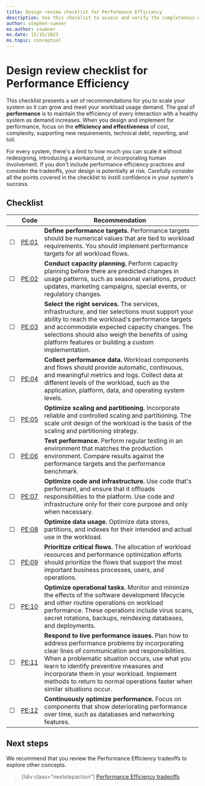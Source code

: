 ```yaml
---
title: Design review checklist for Performance Efficiency
description: Use this checklist to assess and verify the completeness of your design for performance efficiency.  
author: stephen-sumner
ms.author: ssumner
ms.date: 11/15/2023
ms.topic: conceptual
---
```


# Design review checklist for Performance Efficiency

This checklist presents a set of recommendations for you to scale your system so it can grow and meet your workload usage demand. The goal of **performance** is to maintain the efficiency of every interaction with a healthy system as demand increases. When you design and implement for performance, focus on the **efficiency and effectiveness** of cost, complexity, supporting new requirements, technical debt, reporting, and toil.

For every system, there's a limit to how much you can scale it without redesigning, introducing a workaround, or incorporating human involvement. If you don't include performance efficiency practices and consider the tradeoffs, your design is potentially at risk. Carefully consider all the points covered in the checklist to instill confidence in your system's success.

## Checklist

|&nbsp;|Code  |Recommendation  |
|-|-|-|
| &#9744; | [PE:01](performance-targets.md) | **Define performance targets.** Performance targets should be numerical values that are tied to workload requirements. You should implement performance targets for all workload flows. |
| &#9744; | [PE:02](capacity-planning.md) | **Conduct capacity planning.** Perform capacity planning before there are predicted changes in usage patterns, such as seasonal variations, product updates, marketing campaigns, special events, or regulatory changes. |
| &#9744; | [PE:03](select-services.md) | **Select the right services.** The services, infrastructure, and tier selections must support your ability to reach the workload's performance targets and accommodate expected capacity changes. The selections should also weigh the benefits of using platform features or building a custom implementation.||
| &#9744; | [PE:04](collect-performance-data.md) | **Collect performance data.** Workload components and flows should provide automatic, continuous, and meaningful metrics and logs. Collect data at different levels of the workload, such as the application, platform, data, and operating system levels. |
| &#9744; | [PE:05](scale-partition.md) | **Optimize scaling and partitioning.** Incorporate reliable and controlled scaling and partitioning. The scale unit design of the workload is the basis of the scaling and partitioning strategy. |
| &#9744; | [PE:06](performance-test.md) | **Test performance.** Perform regular testing in an environment that matches the production environment. Compare results against the performance targets and the performance benchmark.|
| &#9744; |[PE:07](optimize-code-infrastructure.md) | **Optimize code and infrastructure.** Use code that's performant, and ensure that it offloads responsibilities to the platform. Use code and infrastructure only for their core purpose and only when necessary. |
| &#9744; | [PE:08](optimize-data-performance.md)| **Optimize data usage.** Optimize data stores, partitions, and indexes for their intended and actual use in the workload.|
| &#9744; | [PE:09](prioritize-critical-flows.md)| **Prioritize critical flows.** The allocation of workload resources and performance optimization efforts should prioritize the flows that support the most important business processes, users, and operations. |
| &#9744; | [PE:10](optimize-operational-tasks.md)| **Optimize operational tasks.** Monitor and minimize the effects of the software development lifecycle and other routine operations on workload performance. These operations include virus scans, secret rotations, backups, reindexing databases, and deployments. |
| &#9744;| [PE:11](respond-live-performance-issues.md)| **Respond to live performance issues.** Plan how to address performance problems by incorporating clear lines of communication and responsibilities. When a problematic situation occurs, use what you learn to identify preventive measures and incorporate them in your workload. Implement methods to return to normal operations faster when similar situations occur. |
| &#9744;| [PE:12](continuous-performance-optimize.md)| **Continuously optimize performance.** Focus on components that show deteriorating performance over time, such as databases and networking features. |

## Next steps

We recommend that you review the Performance Efficiency tradeoffs to explore other concepts.

> [!div class="nextstepaction"]
> [Performance Efficiency tradeoffs](tradeoffs.md)
